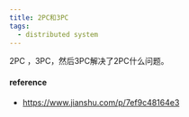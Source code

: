 ```yaml
---
title: 2PC和3PC
tags:
  - distributed system
---
```


2PC ，3PC，然后3PC解决了2PC什么问题。



#### reference
* https://www.jianshu.com/p/7ef9c48164e3
